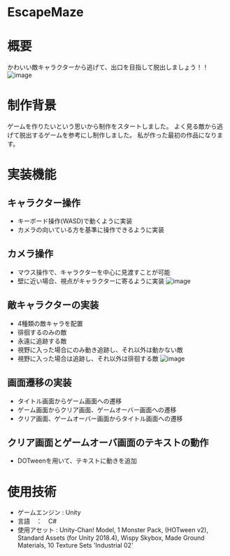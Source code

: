 # EscapeMaze
 
# 概要
かわいい敵キャラクターから逃げて、出口を目指して脱出しましょう！！
![image](https://i.gyazo.com/2475c74097262b90afedbe230abe6c3d.gif)

# 制作背景
ゲームを作りたいという思いから制作をスタートしました。
よく見る敵から逃げて脱出するゲームを参考にし制作しました。
私が作った最初の作品になります。

# 実装機能
## キャラクター操作
- キーボード操作(WASD)で動くように実装
- カメラの向いている方を基準に操作できるように実装
## カメラ操作
- マウス操作で、キャラクターを中心に見渡すことが可能
- 壁に近い場合、視点がキャラクターに寄るように実装
![image](https://i.gyazo.com/2a2c947576b2e4889eae62dbb7e3f798.gif)
## 敵キャラクターの実装
- 4種類の敵キャラを配置
- 徘徊するのみの敵
- 永遠に追跡する敵
- 視野に入った場合にのみ動き追跡し、それ以外は動かない敵
- 視野に入った場合は追跡し、それ以外は徘徊する敵
![image](https://i.gyazo.com/ee128a2cab7389f7836a1345427be203.gif)
## 画面遷移の実装
- タイトル画面からゲーム画面への遷移
- ゲーム画面からクリア画面、ゲームオーバー画面への遷移
- クリア画面、ゲームオーバー画面からタイトル画面への遷移
## クリア画面とゲームオーバ画面のテキストの動作
- DOTweenを用いて、テキストに動きを追加

# 使用技術
- ゲームエンジン : Unity
- 言語　：　C#
- 使用アセット : Unity-Chan! Model, 1 Monster Pack, (HOTween v2), Standard Assets (for Unity 2018.4), Wispy Skybox, Made Ground Materials, 10 Texture Sets 'Industrial 02'
